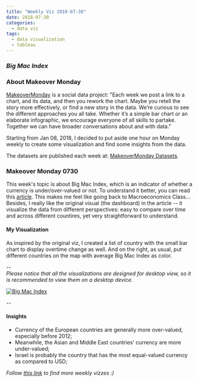```yaml
---
title: "Weekly Viz 2018-07-30"
date: 2018-07-30
categories:
  - data viz
tags:
  - data visualization
  - tableau
---
```


### *Big Mac Index*


### About Makeover Monday

[MakeoverMonday](http://www.makeovermonday.co.uk/) is a social data project:
"Each week we post a link to a chart, and its data, and then you rework the chart.
Maybe you retell the story more effectively, or find a new story in the data.
We’re curious to see the different approaches you all take. Whether it’s a simple bar chart or an elaborate infographic, we encourage everyone of all skills to partake.
Together we can have broader conversations about and with data."

Starting from Jan 08, 2018, I decided to put aside one hour on Monday weekly to create some visualization and find some insights from the data.

The datasets are published each week at: [MakeoverMonday Datasets](http://www.makeovermonday.co.uk/data/).


### Makeover Monday 0730

This week's topic is about Big Mac Index, which is an indicator of whether a currency is under/over-valued or not. To understand it better, you can read this [article](https://www.economist.com/news/2018/07/11/the-big-mac-index). This makes me feel like going back to Macroeconomics Class...  
Besides, I really like the original visual (the dashboard) in the article -- it visualize the data from different perspectives: easy to compare over time and across different countires, yet very straightforward to understand.  

#### My Visualization

As inspired by the original viz, I created a list of country with the small bar chart to display overtime change as well. And on the right, as usual, put different countries on the map with average Big Mac Index as color.  


--  
*Please notice that all the visualizations are designed for desktop view, so it is recommended to view them on a desktop device.*  

<div class='tableauPlaceholder' id='viz1533174000297' style='position: relative'>
<noscript><a href='#'>
    <img alt='Big Mac Index ' src='https:&#47;&#47;public.tableau.com&#47;static&#47;images&#47;Ma&#47;MakeoverMonday0730&#47;BigMacIndex&#47;1_rss.png' style='border: none' />
  </a></noscript>
<object class='tableauViz'  style='display:none;'>
  <param name='host_url' value='https%3A%2F%2Fpublic.tableau.com%2F' />
  <param name='embed_code_version' value='3' />
  <param name='site_root' value='' />
  <param name='name' value='MakeoverMonday0730&#47;BigMacIndex' />
  <param name='tabs' value='no' />
  <param name='toolbar' value='yes' />
  <param name='static_image' value='https:&#47;&#47;public.tableau.com&#47;static&#47;images&#47;Ma&#47;MakeoverMonday0730&#47;BigMacIndex&#47;1.png' />
  <param name='animate_transition' value='yes' />
  <param name='display_static_image' value='yes' />
  <param name='display_spinner' value='yes' />
  <param name='display_overlay' value='yes' />
  <param name='display_count' value='yes' />
</object></div>               
<script type='text/javascript'>   
  var divElement = document.getElementById('viz1533174000297');           
  var vizElement = divElement.getElementsByTagName('object')[0];                     vizElement.style.width='800px';vizElement.style.height='627px';         
  var scriptElement = document.createElement('script');         
  scriptElement.src = 'https://public.tableau.com/javascripts/api/viz_v1.js';                    vizElement.parentNode.insertBefore(scriptElement, vizElement);    
</script>  

--  

#### Insights
* Currency of the European countries are generally more over-valued, especially before 2012;  
* Meanwhile, the Asian and Middle East countries' currency are more under-valued;  
* Israel is probably the country that has the most equal-valued currency as compared to USD;  


*Follow [this link](https://yudong-94.github.io/personal-website/project/MakeOverMonday2018/) to find more weekly vizzes :)*